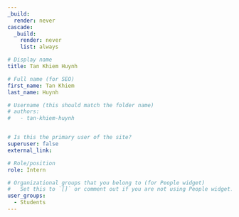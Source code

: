 ```yaml
---
_build:
  render: never
cascade:
  _build:
    render: never
    list: always

# Display name
title: Tan Khiem Huynh

# Full name (for SEO)
first_name: Tan Khiem
last_name: Huynh

# Username (this should match the folder name)
# authors:
#   - tan-khiem-huynh


# Is this the primary user of the site?
superuser: false
external_link: 

# Role/position
role: Intern

# Organizational groups that you belong to (for People widget)
#   Set this to `[]` or comment out if you are not using People widget.
user_groups:
  - Students
---
```

